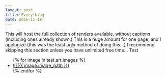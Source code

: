 ```yaml
---
layout: post
title: Everything
date: 2016-11-18
---
```

This will host the full collection of renders available, without captions (including ones already shown.) This is a huge amount for one page, and I apologize (this was the least ugly method of doing this...) I recommend skipping this section unless you have unlimited free time...
Test
<ul>
  {% for image in test.art.images %}
  <li>
    <a href="{{ image.image_path }}" target="_blank">![]({{ image.image_path }})</a>
  </li>
  {% endfor %}
</ul>
